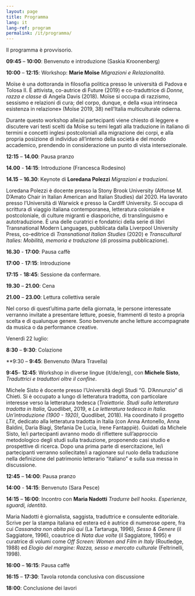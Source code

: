 ```yaml
---
layout: page
title: Programma
lang: it
lang-ref: program
permalink: /it/programma/
---
```


Il programma è provvisorio.


**09:45** – **10:00**: Benvenuto e introduzione (Saskia Kroonenberg)

**10:00** – **12:15**: Workshop: **Marie Moïse** _Migrazioni e Relazionalità_.

Moïse è una dottoranda in filosofia politica presso le università di Padova e Tolosa II. È
attivista, co-autrice di Future (2019) e co-traduttrice di _Donne, razza e classe_ di Angela Davis
(2018). Moïse si occupa di razzismo, sessismo e relazioni di cura; del corpo, dunque, e della
«sua intrinseca esistenza in relazione» (Moïse 2019, 38) nell’Italia multiculturale odierna.

Durante questo workshop alle/ai partecipanti viene chiesto di leggere e discutere vari testi scelti
da Moïse su temi legati alla traduzione in italiano di termini e concetti inglesi postcoloniali alla
migrazione dei corpi, e alla propria posizione di individuo all’interno della società e del mondo
accademico, prendendo in considerazione un punto di vista intersezionale. 

**12:15** – **14.00**: Pausa pranzo

**14.00** - **14:15**: Introduzione (Francesca Rodesino)

**14.15** – **16.30**: Keynote di **Loredana Polezzi** _Migrazioni e traduzioni_.

Loredana Polezzi è docente presso la Stony Brook University (Alfonse M. D’Amato Chair in
Italian American and Italian Studies) dal 2020. Ha lavorato presso l’Università di Warwick e
presso la Cardiff University. Si occupa di scrittura di viaggio italiana contemporanea,
letteratura coloniale e postcoloniale, di culture migranti e diasporiche, di translinguismo e
autotraduzione. È una delle curatrici e fondatrici della serie di libri Transnational Modern
Languages, pubblicata dalla Liverpool University Press, co-editrice di _Transnational Italian
Studies_ (2020) e _Transcultural Italies: Mobilità, memoria e traduzione_ (di prossima
pubblicazione). 

**16.30** - **17:00**: Pausa caffè

**17:00** - **17:15**: Introduzione

**17:15** - **18:45**: Sessione da confermare.

**19.30** – **21.00**: Cena

**21.00** – **23.00**: Lettura collettiva serale

Nel corso di quest’ultima parte della giornata, le persone interessate verranno invitate a
presentare letture, poesie, frammenti di testo a propria scelta e di qualunque genere. Sono
benvenute anche letture accompagnate da musica o da performance creative. 

Venerdì 22 luglio:

**8:30** – **9:30**: Colazione

**9:30 – **9:45**: Benvenuto (Mara Travella)

**9:45**– **12:45**: Workshop in diverse lingue (it/de/eng), con **Michele Sisto**, _Traduttrici e
traduttori oltre il confine_.

Michele Sisto è docente presso l’Università degli Studi “G. D’Annunzio” di Chieti. Si è
occupato a lungo di letteratura tradotta, con particolare interesse verso la letteratura tedesca
(_Traiettorie. Studi sulla letteratura tradotta in Italia_, Quodlibet, 2019, e _La letteratura tedesca
in Italia. Un’introduzione (1900 - 1920)_, Quodlibet, 2018). Ha coordinato il progetto _LTit_,
dedicato alla letteratura tradotta in Italia (con Anna Antonello, Anna Baldini, Daria Biagi,
Stefania De Lucia, Irene Fantappiè).
Guidati da Michele Sisto, le/i partecipanti avranno modo di riflettere sull’approccio
metodologico degli studi sulla traduzione, proponendo casi studio e prospettive di ricerca. Dopo
una prima parte di esercitazione, le/i partecipanti verranno sollecitate/i a ragionare sul ruolo
della traduzione nella definizione del patrimonio letterario “italiano” e sulla sua messa in
discussione.

**12:45** – **14:00**: Pausa pranzo

**14:00** - **14:15**: Benvenuto (Sara Pesce)

**14:15** – **16:00**: Incontro con **Maria Nadotti** _Tradurre bell hooks. Esperienze, sguardi, identità_. 

Maria Nadotti è giornalista, saggista, traduttrice e consulente editoriale. Scrive per la stampa
italiana ed estera ed è autrice di numerose opere, fra cui _Cassandra non abita più qui_ (La
Tartaruga, 1996), _Sesso & Genere_ (il Saggiatore, 1996), coautrice di _Nata due volte_ (il
Saggiatore, 1995) e curatrice di volumi come _Off Screen: Women and Film in Italy_ (Routledge,
1988) ed _Elogio del margine: Razza, sesso e mercato culturale_ (Feltrinelli, 1998).
 
**16:00** – **16:15**: Pausa caffè

**16:15** – **17:30**: Tavola rotonda conclusiva con discussione

**18:00**: Conclusione dei lavori
